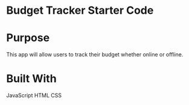 # Budget Tracker Starter Code

# Purpose

This app will allow users to track their budget whether online or offline.

# Built With
JavaScript
HTML
CSS

